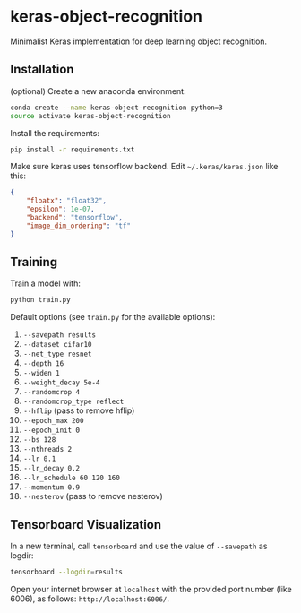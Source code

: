 # keras-object-recognition
Minimalist Keras implementation for deep learning object recognition.

## Installation

(optional) Create a new anaconda environment:
```bash
conda create --name keras-object-recognition python=3
source activate keras-object-recognition
```

Install the requirements:
```bash
pip install -r requirements.txt
```

Make sure keras uses tensorflow backend. Edit `~/.keras/keras.json` like this:
```json
{
    "floatx": "float32",
    "epsilon": 1e-07,
    "backend": "tensorflow",
    "image_dim_ordering": "tf"
}
```

## Training

Train a model with:
```bash
python train.py
```

Default options (see `train.py` for the available options):

1. `--savepath results`
2. `--dataset cifar10`
3. `--net_type resnet`
4. `--depth 16`
5. `--widen 1`
6. `--weight_decay 5e-4`
7. `--randomcrop 4`
8. `--randomcrop_type reflect`
9. `--hflip` (pass to remove hflip)
10. `--epoch_max 200`
11. `--epoch_init 0`
12. `--bs 128`
13. `--nthreads 2`
14. `--lr 0.1`
15. `--lr_decay 0.2`
16. `--lr_schedule 60 120 160`
17. `--momentum 0.9`
18. `--nesterov` (pass to remove nesterov)

## Tensorboard Visualization

In a new terminal, call `tensorboard` and use the value of `--savepath` as logdir:
```bash
tensorboard --logdir=results
```
Open your internet browser at `localhost` with the provided port number (like 6006), as follows: `http://localhost:6006/`.
